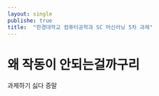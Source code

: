 ```yaml
---
layout: single
publishe: true
title:  "한경대학교 컴퓨터공학과 SC 머신러닝 5차 과제"
---
```


# 왜 작동이 안되는걸까구리

과제하기 싫다  증말
